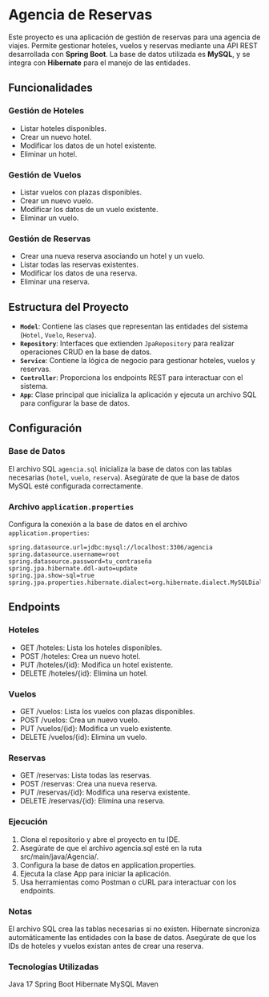 # Agencia de Reservas

Este proyecto es una aplicación de gestión de reservas para una agencia de viajes. Permite gestionar hoteles, vuelos y reservas mediante una API REST desarrollada con **Spring Boot**. La base de datos utilizada es **MySQL**, y se integra con **Hibernate** para el manejo de las entidades.

## Funcionalidades

### Gestión de Hoteles
- Listar hoteles disponibles.
- Crear un nuevo hotel.
- Modificar los datos de un hotel existente.
- Eliminar un hotel.

### Gestión de Vuelos
- Listar vuelos con plazas disponibles.
- Crear un nuevo vuelo.
- Modificar los datos de un vuelo existente.
- Eliminar un vuelo.

### Gestión de Reservas
- Crear una nueva reserva asociando un hotel y un vuelo.
- Listar todas las reservas existentes.
- Modificar los datos de una reserva.
- Eliminar una reserva.

## Estructura del Proyecto

- **`Model`**: Contiene las clases que representan las entidades del sistema (`Hotel`, `Vuelo`, `Reserva`).
- **`Repository`**: Interfaces que extienden `JpaRepository` para realizar operaciones CRUD en la base de datos.
- **`Service`**: Contiene la lógica de negocio para gestionar hoteles, vuelos y reservas.
- **`Controller`**: Proporciona los endpoints REST para interactuar con el sistema.
- **`App`**: Clase principal que inicializa la aplicación y ejecuta un archivo SQL para configurar la base de datos.

## Configuración

### Base de Datos
El archivo SQL `agencia.sql` inicializa la base de datos con las tablas necesarias (`hotel`, `vuelo`, `reserva`). Asegúrate de que la base de datos MySQL esté configurada correctamente.

### Archivo `application.properties`
Configura la conexión a la base de datos en el archivo `application.properties`:

```properties
spring.datasource.url=jdbc:mysql://localhost:3306/agencia
spring.datasource.username=root
spring.datasource.password=tu_contraseña
spring.jpa.hibernate.ddl-auto=update
spring.jpa.show-sql=true
spring.jpa.properties.hibernate.dialect=org.hibernate.dialect.MySQLDialect
```
## Endpoints
### Hoteles
- GET /hoteles: Lista los hoteles disponibles.
- POST /hoteles: Crea un nuevo hotel.
- PUT /hoteles/{id}: Modifica un hotel existente.
- DELETE /hoteles/{id}: Elimina un hotel.
### Vuelos
- GET /vuelos: Lista los vuelos con plazas disponibles.
- POST /vuelos: Crea un nuevo vuelo.
- PUT /vuelos/{id}: Modifica un vuelo existente.
- DELETE /vuelos/{id}: Elimina un vuelo.
### Reservas
- GET /reservas: Lista todas las reservas.
- POST /reservas: Crea una nueva reserva.
- PUT /reservas/{id}: Modifica una reserva existente.
- DELETE /reservas/{id}: Elimina una reserva.
### Ejecución
1. Clona el repositorio y abre el proyecto en tu IDE.
2. Asegúrate de que el archivo agencia.sql esté en la ruta src/main/java/Agencia/.
3. Configura la base de datos en application.properties.
4. Ejecuta la clase App para iniciar la aplicación.
5. Usa herramientas como Postman o cURL para interactuar con los endpoints.
### Notas
El archivo SQL crea las tablas necesarias si no existen.
Hibernate sincroniza automáticamente las entidades con la base de datos.
Asegúrate de que los IDs de hoteles y vuelos existan antes de crear una reserva.
### Tecnologías Utilizadas
Java 17
Spring Boot
Hibernate
MySQL
Maven
